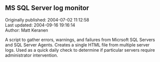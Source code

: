 ## MS SQL Server log monitor  
Originally published: 2004-07-02 11:12:58  
Last updated: 2004-09-16 19:16:14  
Author: Matt Keranen  
  
A script to gather errors, warnings, and failures from Micrsoft SQL Servers and SQL Server Agents. Creates a single HTML file from multiple server logs. Used as a quick daily check to determine if particular servers require administrator intervention.